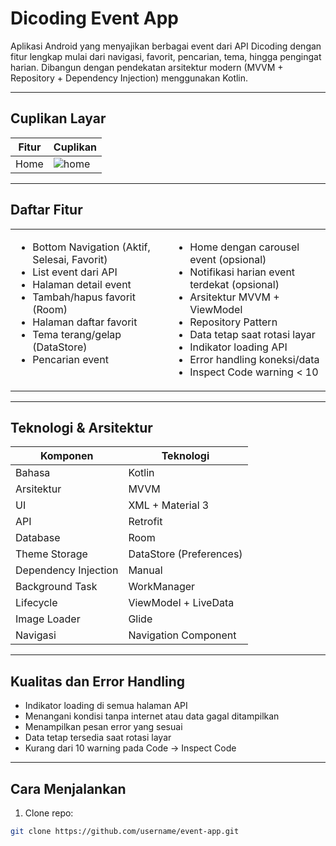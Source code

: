 # Dicoding Event App

Aplikasi Android yang menyajikan berbagai event dari API Dicoding dengan fitur lengkap mulai dari navigasi, favorit, pencarian, tema, hingga pengingat harian. Dibangun dengan pendekatan arsitektur modern (MVVM + Repository + Dependency Injection) menggunakan Kotlin.

---

## Cuplikan Layar

| Fitur | Cuplikan |
|------|----------|
| Home | ![home](./screenshots/home.png) |

---

## Daftar Fitur

<table>
  <tr>
    <td valign="top" width="50%">
      <ul>
        <li>Bottom Navigation (Aktif, Selesai, Favorit)</li>
        <li>List event dari API</li>
        <li>Halaman detail event</li>
        <li>Tambah/hapus favorit (Room)</li>
        <li>Halaman daftar favorit</li>
        <li>Tema terang/gelap (DataStore)</li>
        <li>Pencarian event</li>
      </ul>
    </td>
    <td valign="top" width="50%">
      <ul>
        <li>Home dengan carousel event (opsional)</li>
        <li>Notifikasi harian event terdekat (opsional)</li>
        <li>Arsitektur MVVM + ViewModel</li>
        <li>Repository Pattern</li>
        <li>Data tetap saat rotasi layar</li>
        <li>Indikator loading API</li>
        <li>Error handling koneksi/data</li>
        <li>Inspect Code warning < 10</li>
      </ul>
    </td>
  </tr>
</table>
         
---
         
## Teknologi & Arsitektur

| Komponen | Teknologi |
|---------|-----------|
| Bahasa | Kotlin |
| Arsitektur | MVVM |
| UI | XML + Material 3 |
| API | Retrofit |
| Database | Room |
| Theme Storage | DataStore (Preferences) |
| Dependency Injection | Manual |
| Background Task | WorkManager |
| Lifecycle | ViewModel + LiveData |
| Image Loader | Glide |
| Navigasi | Navigation Component |

---

## Kualitas dan Error Handling

- Indikator loading di semua halaman API
- Menangani kondisi tanpa internet atau data gagal ditampilkan
- Menampilkan pesan error yang sesuai
- Data tetap tersedia saat rotasi layar
- Kurang dari 10 warning pada Code → Inspect Code

---

## Cara Menjalankan

1. Clone repo:
 ```bash
 git clone https://github.com/username/event-app.git
